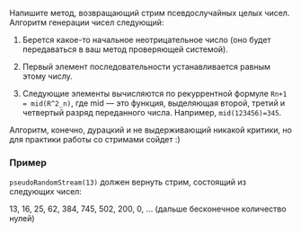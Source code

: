 Напишите метод, возвращающий стрим псевдослучайных целых чисел. Алгоритм генерации чисел следующий:

1. Берется какое-то начальное неотрицательное число (оно будет передаваться в ваш метод проверяющей системой).

2. Первый элемент последовательности устанавливается равным этому числу.

3. Следующие элементы вычисляются по рекуррентной формуле `Rn+1 = mid(R^2_n)`, где mid — это функция, выделяющая второй, третий и четвертый разряд переданного числа. Например, `mid(123456)=345`.

Алгоритм, конечно, дурацкий и не выдерживающий никакой критики, но для практики работы со стримами сойдет :)

### Пример

`pseudoRandomStream(13)` должен вернуть стрим, состоящий из следующих чисел:

13, 16, 25, 62, 384, 745, 502, 200, 0, ... (дальше бесконечное количество нулей)